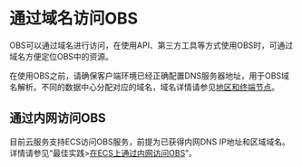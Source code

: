 # 通过域名访问OBS<a name="zh-cn_topic_0073770791"></a>

OBS可以通过域名进行访问，在使用API、第三方工具等方式使用OBS时，可通过域名方便定位OBS中的资源。

在使用OBS之前，请确保客户端环境已经正确配置DNS服务器地址，用于OBS域名解析。不同的数据中心分配对应的域名，域名详情请参见[地区和终端节点](http://developer.huaweicloud.com/endpoint)。 

## 通过内网访问OBS<a name="section28055495"></a>

目前云服务支持ECS访问OBS服务，前提为已获得内网DNS IP地址和区域域名。详情请参见“最佳实践\>[在ECS上通过内网访问OBS](https://support.huaweicloud.com/bestpractice-obs/obs_05_0400.html)”。

